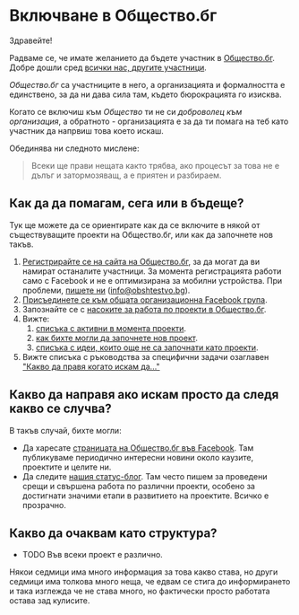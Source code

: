 # Включване в Общество.бг

Здравейте!

Радваме се, че имате желанието да бъдете участник в [Общество.бг](https://www.obshtestvo.bg). Добре дошли сред [всички нас, другите участници](https://www.facebook.com/groups/obshtestvo/members/).

*Общество.бг* са участниците в него, а организацията и формалността е единствено, за да ни дава сила там, където бюрокрацията го изисква.

Когато се включиш към *Общество* ти не си *доброволец към организация*, а обратното  - организацията е за да ти помага на теб като участник да напрвиш това което искаш.

Обединява ни следното мислене:

> Всеки ще прави нещата както трябва, ако процесът за това не е дълъг и затормозяващ, а е приятен и разбираем.

## Как да да помагам, сега или в бъдеще?

Тук ще можете да се ориентирате как да се включите в някой от
съществуващите проекти на Общество.бг, или как да започнете нов такъв.

1.  [Регистрирайте се на сайта на Общество.бг](https://www.obshtestvo.bg/join), за да могат да ви намират останалите участници. За момента регистрацията работи само с Facebook и не е оптимизирана за мобилни устройства. При проблеми, [пишете ни](mailto:info@obshtestvo.bg) (info@obshtestvo.bg).
2.  [Присъединете се към общата организационна Facebook група](https://www.facebook.com/groups/obshtestvo).
3.  Запознайте се с [насоките за работа по проекти в Общество.бг](rules.md).
4.  Вижте:
    1. [списъка с активни в момента проекти](projects#readme).
    1. [как бихте могли да започнете нов проект](https://github.com/obshtestvo/guides/issues/2).
    1. [списъка с идеи, които още не са започнати като проекти](https://github.com/obshtestvo/guides/issues/3).
5. Вижте списъка с ръководства за специфични задачи озаглавен ["Какво да правя когато искам да..."](checklists.md)

## Какво да направя ако искам просто да следя какво се случва?

В такъв случай, бихте могли:

-   Да харесате [страницата на Общество.бг във Facebook](https://www.facebook.com/obshtestvo.bg).
    Там публикуваме периодично интересни новини около каузите, проектите и целите ни.
-   Да следите [нашия статус-блог](https://status.obshtestvo.bg). Там често
    пишем за проведени срещи и свършена работа по различни проекти, особено за
    достигнати значими етапи в развитието на проектите. Всичко е прозрачно.

## Какво да очаквам като структура?
- TODO
Във всеки проект е различно. 

Някои седмици има много информация за това какво става, но други седмици има толкова много неща, че едвам се стига до информирането и така изглежда че не става много, но фактически просто работата остава зад кулисите.

